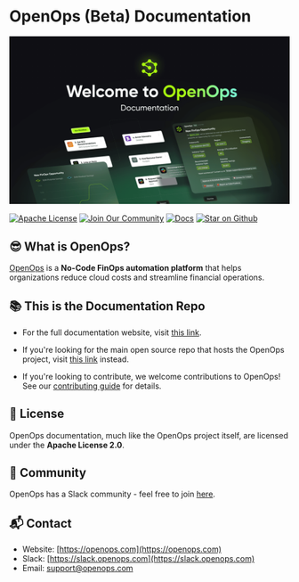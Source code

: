# **OpenOps (Beta) Documentation**
![Welcome to OpenOps!](./images/GitHub-Repo-Readme-Splash-Screen.png)
 
[![Apache License](https://img.shields.io/badge/License-Apache%202.0-blue?logo=apache&style=for-the-badge)](https://www.apache.org/licenses/LICENSE-2.0) 
[![Join Our Community](https://img.shields.io/badge/Slack-Join%20Community-blue?logo=slack&style=for-the-badge)](https://slack.openops.com)
[![Docs](https://img.shields.io/badge/Docs-Read%20Now-orange?logo=readthedocs&style=for-the-badge)](https://docs.openops.com)
[![Star on Github](https://img.shields.io/badge/Github-Stars?style=for-the-badge&logo=github&label=Star%20OpenOps)](https://github.com/openops-cloud/openops/stargazers)



## **😎 What is OpenOps?**
[OpenOps](https://openops.com) is a **No-Code FinOps automation platform** that helps organizations reduce cloud costs and streamline financial operations.


## **📚 This is the Documentation Repo**

* For the full documentation website, visit [this link](https://docs.openops.com/).

* If you're looking for the main open source repo that hosts the OpenOps project, visit [this link](https://github.openops.com) instead.

* If you're looking to contribute, we welcome contributions to OpenOps\! See our [contributing guide](https://github.com/openops-cloud/openops/blob/main/CONTRIBUTING.md) for details.

## **📄 License**

OpenOps documentation, much like the OpenOps project itself, are licensed under the **Apache License 2.0**.

## **💬 Community**

OpenOps has a Slack community - feel free to join [here](https://slack.openops.com).

## **📬 Contact**

* Website: [https://openops.com](https://openops.com)
* Slack: [https://slack.openops.com](https://slack.openops.com)
* Email: [support@openops.com](mailto:support@openops.com)
